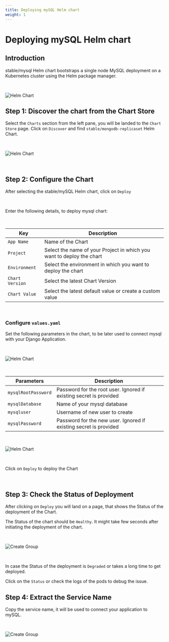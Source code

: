 ```yaml
---
title: Deploying mySQL Helm chart
weight: 1
---
```



# Deploying mySQL Helm chart


## Introduction 

stable/mysql Helm chart bootstraps a single node MySQL deployment on a Kubernetes cluster using the Helm package manager.
<br />

&nbsp;

![Helm Chart](../../../mysql.jpg )

## Step 1: Discover the chart from the Chart Store

Select the `Charts` section from the left pane, you will be landed to the `Chart Store` page. Click on `Discover` and find `stable/mongodb-replicaset` Helm Chart.

<br />

![Helm Chart](../../../chart21.jpg "Deploying Chart")

<br />

## Step 2: Configure the Chart

After selecting the stable/mySQL Helm chart, click on `Deploy` 

<br />

Enter the following details, to deploy mysql chart:

<br />

Key        | Description
-----------|-------------
`App Name` | Name of the Chart
`Project` | Select the name of your Project in which you want to deploy the chart
`Environment` | Select the environment in which you want to deploy the chart
`Chart Version` | Select the latest Chart Version
`Chart Value` | Select the latest default value or create a custom value


<br />

### Configure `values.yaml` 

Set the following parameters in the chart, to be later used to connect mysql with your Django Application.

<br />


![Helm Chart](../../../chart3.jpg "Deploying Chart")

<br />

Parameters     | Description
---------------|-------------
`mysqlRootPassword` | Password for the root user. Ignored if existing secret is provided
`mysqlDatabase` | Name of your mysql database
`mysqluser`     | Username of new user to create
`mysqlPassword` | Password for the new user. Ignored if existing secret is provided

<br />

![Helm Chart](../../../chart4o.jpg "Deploying Chart")

<br />

Click on `Deploy` to deploy the Chart 

<br />

## Step 3: Check the Status of Deployment

After clicking on `Deploy` you will land on a page, that shows the Status of the deployment of the Chart. 

The Status of the chart should be `Healthy`. It might take few seconds after  initiating the deployment of the chart.

<br />


![Create Group](../../../21.jpg  "Create Groups")

<br />


In case the Status of the deployment is `Degraded` or takes a long time to get deployed. 

Click on the `Status` or check the logs  of the pods to debug the issue.



## Step 4: Extract the Service Name

Copy the service name, it will be used to connect your application to mySQL.

<br />

![Create Group](../../../22.jpg  "Create Groups")

<br />

